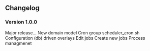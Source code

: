 ## Changelog

### Version 1.0.0

Major release...
New domain model
Cron group
scheduler_cron.sh
Configuration (db) driven overlays
Edit jobs
Create new jobs
Process managmenet